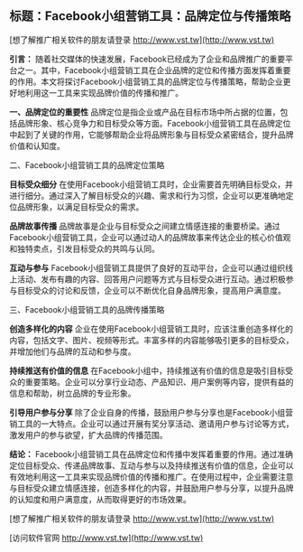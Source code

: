 ## **标题：Facebook小组营销工具：品牌定位与传播策略**

[想了解推广相关软件的朋友请登录 http://www.vst.tw](http://www.vst.tw)

**引言：**
随着社交媒体的快速发展，Facebook已经成为了企业和品牌推广的重要平台之一。其中，Facebook小组营销工具在企业品牌的定位和传播方面发挥着重要的作用。本文将探讨Facebook小组营销工具的品牌定位与传播策略，帮助企业更好地利用这一工具来实现品牌价值的传播和推广。

**一、品牌定位的重要性**
品牌定位是指企业或产品在目标市场中所占据的位置，包括品牌形象、核心竞争力和目标受众等方面。Facebook小组营销工具在品牌定位中起到了关键的作用，它能够帮助企业将品牌形象与目标受众紧密结合，提升品牌价值和认知度。

二、Facebook小组营销工具的品牌定位策略

**目标受众细分**
在使用Facebook小组营销工具时，企业需要首先明确目标受众，并进行细分。通过深入了解目标受众的兴趣、需求和行为习惯，企业可以更准确地定位品牌形象，以满足目标受众的需求。

**品牌故事传播**
品牌故事是企业与目标受众之间建立情感连接的重要桥梁。通过Facebook小组营销工具，企业可以通过动人的品牌故事来传达企业的核心价值观和独特卖点，引发目标受众的共鸣与认同。

**互动与参与**
Facebook小组营销工具提供了良好的互动平台，企业可以通过组织线上活动、发布有趣的内容、回答用户问题等方式与目标受众进行互动。通过积极参与目标受众的讨论和反馈，企业可以不断优化自身品牌形象，提高用户满意度。

三、Facebook小组营销工具的品牌传播策略

**创造多样化的内容**
企业在使用Facebook小组营销工具时，应该注重创造多样化的内容，包括文字、图片、视频等形式。丰富多样的内容能够吸引更多的目标受众，并增加他们与品牌的互动和参与度。

**持续推送有价值的信息**
在Facebook小组中，持续推送有价值的信息是吸引目标受众的重要策略。企业可以分享行业动态、产品知识、用户案例等内容，提供有益的信息和帮助，树立品牌的专业形象。

**引导用户参与分享**
除了企业自身的传播，鼓励用户参与分享也是Facebook小组营销工具的一大特点。企业可以通过开展有奖分享活动、邀请用户参与讨论等方式，激发用户的参与欲望，扩大品牌的传播范围。

**结论：**
Facebook小组营销工具在品牌定位和传播中发挥着重要的作用。通过准确定位目标受众、传递品牌故事、互动与参与以及持续推送有价值的信息，企业可以有效地利用这一工具来实现品牌价值的传播和推广。在使用过程中，企业需要注意与目标受众建立情感连接，创造多样化的内容，并鼓励用户参与分享，以提升品牌的认知度和用户满意度，从而取得更好的市场效果。

[想了解推广相关软件的朋友请登录 http://www.vst.tw](http://www.vst.tw)


[访问软件官网 http://www.vst.tw](http://www.vst.tw)

